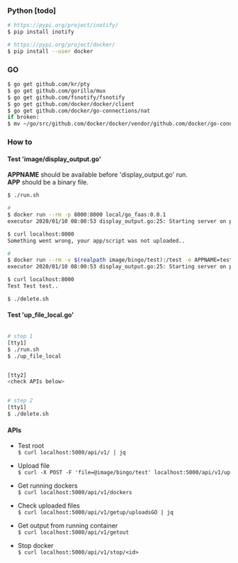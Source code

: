 ### Python [todo]
```sh
# https://pypi.org/project/inotify/
$ pip install inotify

# https://pypi.org/project/docker/
$ pip install --user docker
```

### GO
```sh
$ go get github.com/kr/pty
$ go get github.com/gorilla/mux
$ go get github.com/fsnotify/fsnotify
$ go get github.com/docker/docker/client
$ go get github.com/docker/go-connections/nat
if broken: 
$ mv ~/go/src/github.com/docker/docker/vendor/github.com/docker/go-connections/nat /tmp
```

### How to

#### Test 'image/display_output.go'

**APPNAME** should be available before 'display_output.go' run.  
**APP** should be a binary file.  

```sh
$ ./run.sh

#
$ docker run --rm -p 8000:8000 local/go_faas:0.0.1
executor 2020/01/10 08:00:53 display_output.go:25: Starting server on port 8000

$ curl localhost:8000
Something went wrong, your app/script was not uploaded..

#
$ docker run --rm -v $(realpath image/bingo/test):/test -e APPNAME=test -p 8000:8000 local/go_faas:0.0.1
executor 2020/01/10 08:00:53 display_output.go:25: Starting server on port 8000

$ curl localhost:8000
Test Test test..

$ ./delete.sh
```

#### Test 'up_file_local.go'
```sh

# step 1
[tty1]
$ ./run.sh
$ ./up_file_local


[tty2] 
<check APIs below>


# step 2
[tty1]
$ ./delete.sh
```

#### APIs
- Test root  
`$ curl localhost:5000/api/v1/ | jq`

- Upload file  
`$ curl -X POST -F 'file=@image/bingo/test' localhost:5000/api/v1/up`

- Get running dockers  
`$ curl localhost:5000/api/v1/dockers`

- Check uploaded files  
`$ curl localhost:5000/api/v1/getup/uploadsGO | jq`

- Get output from running container  
`$ curl localhost:5000/api/v1/getout`

- Stop docker  
`$ curl localhost:5000/api/v1/stop/<id>`